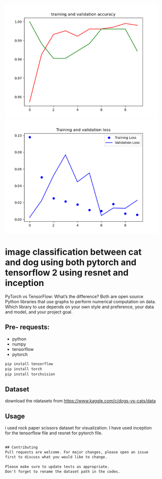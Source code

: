 ![output](https://raw.githubusercontent.com/milkisa/horse-vs-human-using-pytorch-and-tensorflow/main/images/Figure_1.png)
![output](https://raw.githubusercontent.com/milkisa/horse-vs-human-using-pytorch-and-tensorflow/main/images/Figure_2.png)


# image classification between cat and dog using both pytorch and tensorflow 2 using resnet and inception

PyTorch vs TensorFlow: What’s the difference? Both are open source Python libraries that use graphs to perform numerical computation on data.
Which library to use depends on your own style and preference, your data and model, and your project goal.
## Pre- requests:
- python
- numpy
- tensorflow
- pytorch



```bash
pip install tensorflow
pip install torch
pip install torchvision
```
## Dataset
 download the rdatasets from https://www.kaggle.com/c/dogs-vs-cats/data

## Usage
i used rock paper scissors dataset for visualization.
I have used inception for the tensorflow file and resnet for pytorch file.
```

## Contributing
Pull requests are welcome. For major changes, please open an issue first to discuss what you would like to change.

Please make sure to update tests as appropriate.
Don't forget to rename the dataset path in the codes.


